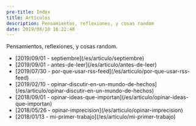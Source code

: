```yaml
---
pre-title: Index
title: Artículos
description: Pensamientos, reflexiones, y cosas random
date: 2019/08/10 16:22:48
---
```


Pensamientos, reflexiones, y cosas random.

<nav id="file">
	<ul>
		<li>[<span class="mobile-hide">2019/09/01 - </span>septiembre](/es/articulo/septiembre)</li>
		<li>[<span class="mobile-hide">2019/09/01 - </span>antes-de-leer](/es/articulo/antes-de-leer)</li>
		<li>[<span class="mobile-hide">2019/07/30 - </span>por-que-usar-rss-feed](/es/articulo/por-que-usar-rss-feed)</li>
		<li>[<span class="mobile-hide">2019/02/10 - </span>opinar-discutir-en-un-mundo-de-hechos](/es/articulo/opinar-discutir-en-un-mundo-de-hechos)</li>
		<li>[<span class="mobile-hide">2018/09/01 - </span>opinar-ideas-que-importan](/es/articulo/opinar-ideas-que-importan)</li>
		<li>[<span class="mobile-hide">2018/05/26 - </span>opinar-imprecision](/es/articulo/opinar-imprecision)</li>
		<li>[<span class="mobile-hide">2018/01/13 - </span>mi-primer-trabajo](/es/articulo/mi-primer-trabajo)</li>
	</ul>
</nav>
<nav id="dir">
	<ul>
	</ul>
</nav>
